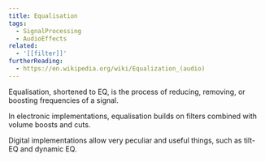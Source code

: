 ```yaml
---
title: Equalisation
tags:
  - SignalProcessing
  - AudioEffects
related:
  - '[[filter]]'
furtherReading:
  - https://en.wikipedia.org/wiki/Equalization_(audio)
---
```


Equalisation, shortened to EQ, is the process of reducing, removing, or
boosting frequencies of a signal.

In electronic implementations, equalisation builds on filters combined with
volume boosts and cuts.

Digital implementations allow very peculiar and useful things, such as tilt-EQ
and dynamic EQ.
